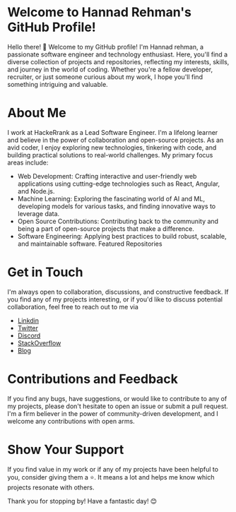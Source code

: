 

# Welcome to Hannad Rehman's GitHub Profile!

Hello there! 👋 Welcome to my GitHub profile! I'm Hannad rehman, a passionate software engineer and technology enthusiast. Here, you'll find a diverse collection of projects and repositories, reflecting my interests, skills, and journey in the world of coding. Whether you're a fellow developer, recruiter, or just someone curious about my work, I hope you'll find something intriguing and valuable.

# About Me

I work at HackeRrank as a Lead Software Engineer. I'm a lifelong learner and believe in the power of collaboration and open-source projects. As an avid coder, I enjoy exploring new technologies, tinkering with code, and building practical solutions to real-world challenges. My primary focus areas include:

- Web Development: Crafting interactive and user-friendly web applications using cutting-edge technologies such as React, Angular, and Node.js.
- Machine Learning: Exploring the fascinating world of AI and ML, developing models for various tasks, and finding innovative ways to leverage data.
- Open Source Contributions: Contributing back to the community and being a part of open-source projects that make a difference.
- Software Engineering: Applying best practices to build robust, scalable, and maintainable software.
Featured Repositories


# Get in Touch

I'm always open to collaboration, discussions, and constructive feedback. If you find any of my projects interesting, or if you'd like to discuss potential collaboration, feel free to reach out to me via 
- [Linkdin](https://www.linkedin.com/in/hannad-rehman/)
- [Twitter](https://twitter.com/hannad_rehman)
- [Discord](https://discordapp.com/users/705906985798729760/)
- [StackOverflow](https://stackoverflow.com/users/4214329/hannad-rehman)
- [Blog](https://hannadrehman.com/)


# Contributions and Feedback

If you find any bugs, have suggestions, or would like to contribute to any of my projects, please don't hesitate to open an issue or submit a pull request. I'm a firm believer in the power of community-driven development, and I welcome any contributions with open arms.

# Show Your Support

If you find value in my work or if any of my projects have been helpful to you, consider giving them a ⭐️. It means a lot and helps me know which projects resonate with others.

Thank you for stopping by! Have a fantastic day! 😊


